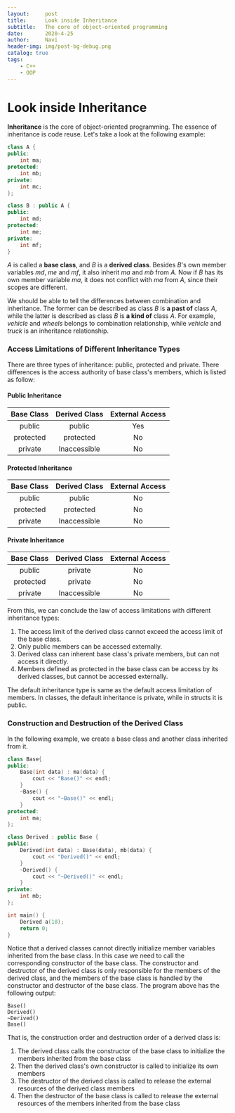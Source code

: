 ```yaml
---
layout:     post
title:      Look inside Inheritance
subtitle:   The core of object-oriented programming
date:       2020-4-25
author:     Navi
header-img: img/post-bg-debug.png
catalog: true
tags:
    - C++
    - OOP
---
```


# Look inside Inheritance

**Inheritance** is the core of object-oriented programming. The essence of inheritance is code reuse. Let's take a look at the following example:

```cpp
class A {
public:
    int ma;
protected:
    int mb;
private:
    int mc;
};

class B : public A {
public:
    int md;
protected:
    int me;
private:
    int mf;
}
```

*A* is called a **base class**, and *B* is a **derived class**. Besides *B*'s own member variables *md*, *me* and *mf*, it also inherit  *ma* and *mb* from *A*. Now if *B* has its own member variable *ma*, it does not conflict with *ma* from *A*, since their scopes are different.

We should be able to tell the differences between combination and inheritance. The former can be described as class *B* is **a past of** class *A*, while the latter is described as class *B* is **a kind of** class *A*. For example, *vehicle* and *wheels* belongs to combination relationship, while *vehicle* and *truck* is an inheritance relationship.

### Access Limitations of Different Inheritance Types 

There are three types of inheritance: public, protected and private. There differences is the access authority of base class's members, which is listed as follow:

#### Public Inheritance

| Base Class | Derived Class | External Access |
| :--------: | :-----------: | :-------------: |
|   public   |    public     |       Yes       |
| protected  |   protected   |       No        |
|  private   | Inaccessible  |       No        |

#### Protected Inheritance

| Base Class | Derived Class | External Access |
| :--------: | :-----------: | :-------------: |
|   public   |    public     |       No        |
| protected  |   protected   |       No        |
|  private   | Inaccessible  |       No        |

#### Private Inheritance

| Base Class | Derived Class | External Access |
| :--------: | :-----------: | :-------------: |
|   public   |    private    |       No        |
| protected  |    private    |       No        |
|  private   | Inaccessible  |       No        |

From this, we can conclude the law of access limitations with different inheritance types:

1. The access limit of the derived class cannot exceed the access limit of the base class.
2. Only public members can be accessed externally.
3. Derived class can inherent base class's private members, but can not access it directly.
4. Members defined as protected in the base class can be access by its derived classes, but cannot be accessed externally.

The default inheritance type is same as the default access limitation of members. In classes, the default inheritance is private, while in structs it is public. 

### Construction and Destruction of the Derived Class

In the following example, we create a base class and another class inherited from it.

```cpp
class Base{
public:
    Base(int data) : ma(data) {
        cout << "Base()" << endl;
    }
    ~Base() {
    	cout << "~Base()" << endl;
    }
protected:
    int ma;
};

class Derived : public Base {
public:
    Derived(int data) : Base(data), mb(data) {
        cout << "Derived()" << endl;
    }
    ~Derived() {
        cout << "~Derived()" << endl;
    }
private:
    int mb;
};

int main() {
    Derived a(10);	
    return 0;
}
```

Notice that a derived classes cannot directly initialize member variables inherited from the base class. In this case we need to call the corresponding constructor of the base class. The constructor and destructor of the derived class is only responsible for the members of the derived class, and the members of the base class is handled by the constructor and destructor of the base class. The program above has the following output:

```
Base()
Derived()
~Derived()
Base()
```

That is, the construction order and destruction order of a derived class is:

1. The derived class calls the constructor of the base class to initialize the members inherited from the base class
2. Then the derived class's own constructor is called to initialize its own members
3. The destructor of the derived class is called to release the external resources of the derived class members
4. Then the destructor of the base class is called to release the external resources of the members inherited from the base class


